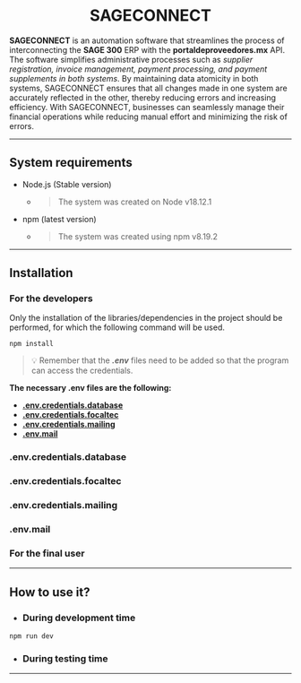 # <center>SAGECONNECT</center>

**SAGECONNECT** is an automation software that streamlines the process of interconnecting the **SAGE 300** ERP with the **portaldeproveedores.mx** API. The software simplifies administrative processes such as _supplier registration, invoice management, payment processing, and payment supplements in both systems_. By maintaining data atomicity in both systems, SAGECONNECT ensures that all changes made in one system are accurately reflected in the other, thereby reducing errors and increasing efficiency. With SAGECONNECT, businesses can seamlessly manage their financial operations while reducing manual effort and minimizing the risk of errors.

---

## System requirements

- Node.js (Stable version)
   - > The system was created on Node v18.12.1
- npm (latest version)
   - > The system was created using npm v8.19.2

---

## Installation

### For the developers

Only the installation of the libraries/dependencies in the project should be performed, for which the following command will be used.

```
npm install
```

> :bulb: Remember that the ***.env*** files need to be added so that the program can access the credentials.

__The necessary .env files are the following:__
   
   - <a href="#envcredentialsdatabase"><b>.env.credentials.database</b></a>
   - <a href="#envcredentialsfocaltec"><b>.env.credentials.focaltec</b></a>
   - <a href="#envcredentialsmailing"><b>.env.credentials.mailing</b></a>
   - <a href="#envmail"><b>.env.mail</b></a>

### .env.credentials.database

### .env.credentials.focaltec

### .env.credentials.mailing

### .env.mail

### For the final user


---

## How to use it?

- ### During development time

```
npm run dev
```

- ### During testing time

---